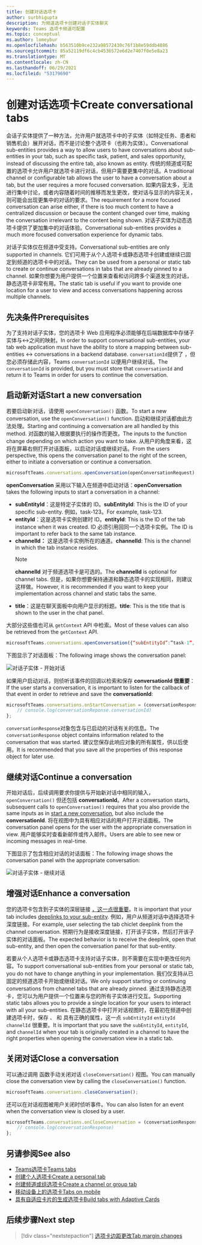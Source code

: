```yaml
---
title: 创建对话选项卡
author: surbhigupta
description: 为频道选项卡创建对话子实体聊天
keywords: Teams 选项卡频道可配置
ms.topic: conceptual
ms.author: lomeybur
ms.openlocfilehash: b563510b9ce232a98572430c76f1b8e59ddb4886
ms.sourcegitcommit: 85a52119df6c4cb4536572e6d2e7407f0e5e8a23
ms.translationtype: MT
ms.contentlocale: zh-CN
ms.lasthandoff: 06/29/2021
ms.locfileid: "53179690"
---
```

# <a name="create-conversational-tabs"></a><span data-ttu-id="4dd56-104">创建对话选项卡</span><span class="sxs-lookup"><span data-stu-id="4dd56-104">Create conversational tabs</span></span>

<span data-ttu-id="4dd56-105">会话子实体提供了一种方法，允许用户就选项卡中的子实体（如特定任务、患者和销售机会）展开对话，而不是讨论整个选项卡（也称为实体）。</span><span class="sxs-lookup"><span data-stu-id="4dd56-105">Conversational sub-entities provides a way to allow users to have conversations about sub-entities in your tab, such as specific task, patient, and sales opportunity, instead of discussing the entire tab, also known as entity.</span></span> <span data-ttu-id="4dd56-106">传统的频道或可配置的选项卡允许用户就选项卡进行对话，但用户需要更集中的对话。</span><span class="sxs-lookup"><span data-stu-id="4dd56-106">A traditional channel or configurable tab allows the user to have a conversation about a tab, but the user requires a more focused conversation.</span></span> <span data-ttu-id="4dd56-107">如果内容太多，无法进行集中讨论，或者内容随着时间的推移而发生更改，使对话与显示的内容无关，则可能会出现更集中的对话的要求。</span><span class="sxs-lookup"><span data-stu-id="4dd56-107">The requirement for a more focused conversation can arise either, if there is too much content to have a centralized discussion or because the content changed over time, making the conversation irrelevant to the content being shown.</span></span> <span data-ttu-id="4dd56-108">对话子实体为动态选项卡提供了更加集中的对话体验。</span><span class="sxs-lookup"><span data-stu-id="4dd56-108">Conversational sub-entities provides a much more focused conversation experience for dynamic tabs.</span></span>

<span data-ttu-id="4dd56-109">对话子实体仅在频道中受支持。</span><span class="sxs-lookup"><span data-stu-id="4dd56-109">Conversational sub-entities are only supported in channels.</span></span> <span data-ttu-id="4dd56-110">它们可用于从个人选项卡或静态选项卡创建或继续已固定到频道的选项卡中的对话。</span><span class="sxs-lookup"><span data-stu-id="4dd56-110">They can be used from a personal or static tab to create or continue conversations in tabs that are already pinned to a channel.</span></span> <span data-ttu-id="4dd56-111">如果你想要为用户提供一个位置来查看和访问跨多个渠道发生的对话，静态选项卡非常有用。</span><span class="sxs-lookup"><span data-stu-id="4dd56-111">The static tab is useful if you want to provide one location for a user to view and access conversations happening across multiple channels.</span></span>

## <a name="prerequisites"></a><span data-ttu-id="4dd56-112">先决条件</span><span class="sxs-lookup"><span data-stu-id="4dd56-112">Prerequisites</span></span>

<span data-ttu-id="4dd56-113">为了支持对话子实体，您的选项卡 Web 应用程序必须能够在后端数据库中存储子实体与↔之间的映射。</span><span class="sxs-lookup"><span data-stu-id="4dd56-113">In order to support conversational sub-entities, your tab web application must have the ability to store a mapping between sub-entities ↔ conversations in a backend database.</span></span> <span data-ttu-id="4dd56-114">`conversationId`提供了 ，但您必须存储此内容，Teams `conversationId` 以便用户继续对话。</span><span class="sxs-lookup"><span data-stu-id="4dd56-114">The `conversationId` is provided, but you must store that `conversationId` and return it to Teams in order for users to continue the conversation.</span></span>

## <a name="start-a-new-conversation"></a><span data-ttu-id="4dd56-115">启动新对话</span><span class="sxs-lookup"><span data-stu-id="4dd56-115">Start a new conversation</span></span>

<span data-ttu-id="4dd56-116">若要启动新对话，请使用 `openConversation()` 函数。</span><span class="sxs-lookup"><span data-stu-id="4dd56-116">To start a new conversation, use the `openConversation()` function.</span></span> <span data-ttu-id="4dd56-117">启动和继续对话都由此方法处理。</span><span class="sxs-lookup"><span data-stu-id="4dd56-117">Starting and continuing a conversation are all handled by this method.</span></span> <span data-ttu-id="4dd56-118">对函数的输入根据要执行的操作而更改。</span><span class="sxs-lookup"><span data-stu-id="4dd56-118">The inputs to the function change depending on which action you want to take.</span></span> <span data-ttu-id="4dd56-119">从用户的角度来看，这将在屏幕右侧打开对话面板，以启动对话或继续对话。</span><span class="sxs-lookup"><span data-stu-id="4dd56-119">From the users perspective, this opens the conversation panel to the right of the screen, either to initiate a conversation or continue a conversation.</span></span>

``` javascript
microsoftTeams.conversations.openConversation(openConversationRequest);
```

<span data-ttu-id="4dd56-120">**openConversation** 采用以下输入在频道中启动对话：</span><span class="sxs-lookup"><span data-stu-id="4dd56-120">**openConversation** takes the following inputs to start a conversation in a channel:</span></span>

* <span data-ttu-id="4dd56-121">**subEntityId**：这是特定子实体的 ID。</span><span class="sxs-lookup"><span data-stu-id="4dd56-121">**subEntityId**: This is the ID of your specific sub-entity.</span></span> <span data-ttu-id="4dd56-122">例如，task-123。</span><span class="sxs-lookup"><span data-stu-id="4dd56-122">For example, task-123.</span></span>
* <span data-ttu-id="4dd56-123">**entityId**：这是选项卡实例创建时 ID。</span><span class="sxs-lookup"><span data-stu-id="4dd56-123">**entityId**: This is the ID of the tab instance when it was created.</span></span> <span data-ttu-id="4dd56-124">ID 必须引用回同一个选项卡实例。</span><span class="sxs-lookup"><span data-stu-id="4dd56-124">The ID is important to refer back to the same tab instance.</span></span>
* <span data-ttu-id="4dd56-125">**channelId：** 这是选项卡实例所在的通道。</span><span class="sxs-lookup"><span data-stu-id="4dd56-125">**channelId**: This is the channel in which the tab instance resides.</span></span>
   > [!NOTE]
   > <span data-ttu-id="4dd56-126">**channelId** 对于频道选项卡是可选的。</span><span class="sxs-lookup"><span data-stu-id="4dd56-126">The **channelId** is optional for channel tabs.</span></span> <span data-ttu-id="4dd56-127">但是，如果你想要保持通道和静态选项卡的实现相同，则建议这样做。</span><span class="sxs-lookup"><span data-stu-id="4dd56-127">However, it is recommended if you want to keep your implementation across channel and static tabs the same.</span></span>
* <span data-ttu-id="4dd56-128">**title**：这是在聊天面板中向用户显示的标题。</span><span class="sxs-lookup"><span data-stu-id="4dd56-128">**title**: This is the title that is shown to the user in the chat panel.</span></span>

<span data-ttu-id="4dd56-129">大部分这些值也可从 `getContext` API 中检索。</span><span class="sxs-lookup"><span data-stu-id="4dd56-129">Most of these values can also be retrieved from the `getContext` API.</span></span>

```javascript
microsoftTeams.conversations.openConversation({“subEntityId”:”task-1”, “entityId”: “tabInstanceId-1”, “channelId”: ”19:baa6e71f65b948d189bf5c892baa8e5a@thread.skype”, “title”: "Task Title”});
```

<span data-ttu-id="4dd56-130">下图显示了对话面板：</span><span class="sxs-lookup"><span data-stu-id="4dd56-130">The following image shows the conversation panel:</span></span>

![对话子实体 - 开始对话](~/assets/images/tabs/conversational-subentities/start-conversation.png)

<span data-ttu-id="4dd56-132">如果用户启动对话，则侦听该事件的回调以检索和保存 **conversationId 很重要**：</span><span class="sxs-lookup"><span data-stu-id="4dd56-132">If the user starts a conversation, it is important to listen for the callback of that event in order to retrieve and save the **conversationId**:</span></span>

```javascript
microsoftTeams.conversations.onStartConversation = (conversationResponse) => {
    // console.log(conversationReponse.conversationId)
};
```

<span data-ttu-id="4dd56-133">`conversationResponse`对象包含与已启动的对话有关的信息。</span><span class="sxs-lookup"><span data-stu-id="4dd56-133">The `conversationResponse` object contains information related to the conversation that was started.</span></span> <span data-ttu-id="4dd56-134">建议您保存此响应对象的所有属性，供以后使用。</span><span class="sxs-lookup"><span data-stu-id="4dd56-134">It is recommended that you save all the properties of this response object for later use.</span></span>

## <a name="continue-a-conversation"></a><span data-ttu-id="4dd56-135">继续对话</span><span class="sxs-lookup"><span data-stu-id="4dd56-135">Continue a conversation</span></span>

<span data-ttu-id="4dd56-136">开始对话后，后续调用要求你提供与开始新对话中相同的输入， `openConversation()` 但还包括 [](#start-a-new-conversation) **conversationId**。</span><span class="sxs-lookup"><span data-stu-id="4dd56-136">After a conversation starts, subsequent calls to `openConversation()` requires that you also provide the same inputs as in [start a new conversation](#start-a-new-conversation), but also include the **conversationId**.</span></span> <span data-ttu-id="4dd56-137">将在视图中为具有相应对话的用户打开对话面板。</span><span class="sxs-lookup"><span data-stu-id="4dd56-137">The conversation panel opens for the user with the appropriate conversation in view.</span></span> <span data-ttu-id="4dd56-138">用户能够实时查看新邮件或传入邮件。</span><span class="sxs-lookup"><span data-stu-id="4dd56-138">Users are able to see new or incoming messages in real-time.</span></span>

<span data-ttu-id="4dd56-139">下图显示了包含相应对话的对话面板：</span><span class="sxs-lookup"><span data-stu-id="4dd56-139">The following image shows the conversation panel with the appropriate conversation:</span></span>

![对话子实体 - 继续对话](~/assets/images/tabs/conversational-subentities/continue-conversation.png)

## <a name="enhance-a-conversation"></a><span data-ttu-id="4dd56-141">增强对话</span><span class="sxs-lookup"><span data-stu-id="4dd56-141">Enhance a conversation</span></span>

<span data-ttu-id="4dd56-142">您的选项卡包含到子实体的深层链接 [，这一点很重要](~/concepts/build-and-test/deep-links.md)。</span><span class="sxs-lookup"><span data-stu-id="4dd56-142">It is important that your tab includes [deeplinks to your sub-entity](~/concepts/build-and-test/deep-links.md).</span></span> <span data-ttu-id="4dd56-143">例如，用户从频道对话中选择选项卡深度链接。</span><span class="sxs-lookup"><span data-stu-id="4dd56-143">For example, user selecting the tab chiclet deeplink from the channel conversation.</span></span> <span data-ttu-id="4dd56-144">预期行为是接收深度链接，打开该子实体，然后打开该子实体的对话面板。</span><span class="sxs-lookup"><span data-stu-id="4dd56-144">The expected behavior is to receive the deeplink, open that sub-entity, and then open the conversation panel for that sub-entity.</span></span>

<span data-ttu-id="4dd56-145">若要从个人选项卡或静态选项卡支持对话子实体，则不需要在实现中更改任何内容。</span><span class="sxs-lookup"><span data-stu-id="4dd56-145">To support conversational sub-entities from your personal or static tab, you do not have to change anything in your implementation.</span></span> <span data-ttu-id="4dd56-146">我们仅支持从已固定的频道选项卡开始或继续对话。</span><span class="sxs-lookup"><span data-stu-id="4dd56-146">We only support starting or continuing conversations from channel tabs that are already pinned.</span></span> <span data-ttu-id="4dd56-147">通过支持静态选项卡，您可以为用户提供一个位置来与您的所有子实体进行交互。</span><span class="sxs-lookup"><span data-stu-id="4dd56-147">Supporting static tabs allows you to provide a single location for your users to interact with all your sub-entities.</span></span> <span data-ttu-id="4dd56-148">在静态选项卡中打开对话视图时，在最初在频道中创建选项卡时，保存 、 和 具有正确的属性，这一点 `subEntityId` `entityId` `channelId` 很重要。</span><span class="sxs-lookup"><span data-stu-id="4dd56-148">It is important that you save the `subEntityId`, `entityId`, and `channelId` when your tab is originally created in a channel to have the right properties when opening the conversation view in a static tab.</span></span>

## <a name="close-a-conversation"></a><span data-ttu-id="4dd56-149">关闭对话</span><span class="sxs-lookup"><span data-stu-id="4dd56-149">Close a conversation</span></span>

<span data-ttu-id="4dd56-150">可以通过调用 函数手动关闭对话 `closeConversation()` 视图。</span><span class="sxs-lookup"><span data-stu-id="4dd56-150">You can manually close the conversation view by calling the `closeConversation()` function.</span></span>

```javascript
microsoftTeams.conversations.closeConversation();
```

<span data-ttu-id="4dd56-151">还可以在对话视图被用户关闭时侦听事件。</span><span class="sxs-lookup"><span data-stu-id="4dd56-151">You can also listen for an event when the conversation view is closed by a user.</span></span>

```javascript
microsoftTeams.conversations.onCloseConversation = (conversationResponse) => {
    // console.log(conversationResponse)
};
```

## <a name="see-also"></a><span data-ttu-id="4dd56-152">另请参阅</span><span class="sxs-lookup"><span data-stu-id="4dd56-152">See also</span></span>

* [<span data-ttu-id="4dd56-153">Teams选项卡</span><span class="sxs-lookup"><span data-stu-id="4dd56-153">Teams tabs</span></span>](~/tabs/what-are-tabs.md)
* [<span data-ttu-id="4dd56-154">创建个人选项卡</span><span class="sxs-lookup"><span data-stu-id="4dd56-154">Create a personal tab</span></span>](~/tabs/how-to/create-personal-tab.md)
* [<span data-ttu-id="4dd56-155">创建频道或组选项卡</span><span class="sxs-lookup"><span data-stu-id="4dd56-155">Create a channel or group tab</span></span>](~/tabs/how-to/create-channel-group-tab.md)
* [<span data-ttu-id="4dd56-156">移动设备上的选项卡</span><span class="sxs-lookup"><span data-stu-id="4dd56-156">Tabs on mobile</span></span>](~/tabs/design/tabs-mobile.md)
* [<span data-ttu-id="4dd56-157">具有自适应卡片的生成选项卡</span><span class="sxs-lookup"><span data-stu-id="4dd56-157">Build tabs with Adaptive Cards</span></span>](~/tabs/how-to/build-adaptive-card-tabs.md)

## <a name="next-step"></a><span data-ttu-id="4dd56-158">后续步骤</span><span class="sxs-lookup"><span data-stu-id="4dd56-158">Next step</span></span>

> [!div class="nextstepaction"]
> [<span data-ttu-id="4dd56-159">选项卡边距更改</span><span class="sxs-lookup"><span data-stu-id="4dd56-159">Tab margin changes</span></span>](~/resources/removing-tab-margins.md)